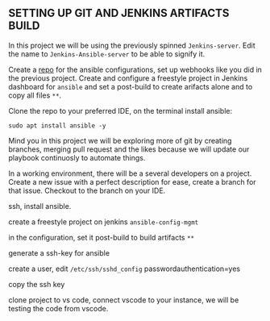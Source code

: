 ## SETTING UP GIT AND JENKINS ARTIFACTS BUILD

In this project we will be using the previously spinned `Jenkins-server`. Edit the name to `Jenkins-Ansible-server` to be able to signify it.

Create a [repo](https://github.com/oxblixxx/ansible-config-mgt) for the ansible configurations, set up webhooks like you did in the previous project. Create and configure a freestyle project in Jenkins dashboard for `ansible` and set a post-build to create arifacts alone and to copy all files `**`.

Clone the repo to your preferred IDE, on the terminal install ansible:

`sudo apt install ansible -y`

Mind you in this project we will be exploring more of git by creating branches, merging pull request and the likes because we will update our playbook continuosly to automate things.

In a working environment, there will be a several developers on a project. Create a new issue with a perfect description for ease, create a branch for that issue. Checkout to the branch on your IDE.


ssh, install ansible.

create a freestyle project on jenkins  `ansible-config-mgmt`

in the configuration, set it post-build to build artifacts `**`

generate a ssh-key for ansible

create a user, edit `/etc/ssh/sshd_config` passwordauthentication=yes

copy the ssh key


clone project to vs code, connect vscode to your instance, we will be testing the code from vscode.




